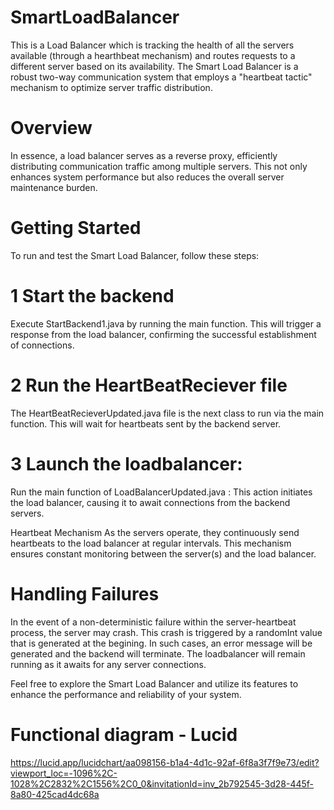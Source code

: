 # SmartLoadBalancer

This is a Load Balancer which is tracking the health of all the servers available (through a hearthbeat mechanism) and routes requests to a different server based on its availability.
The Smart Load Balancer is a robust two-way communication system that employs a "heartbeat tactic" mechanism to optimize server traffic distribution.

# Overview

In essence, a load balancer serves as a reverse proxy, efficiently distributing communication traffic among multiple servers. This not only enhances system performance but also reduces the overall server maintenance burden.

# Getting Started

To run and test the Smart Load Balancer, follow these steps:

# 1 Start the backend 
Execute StartBackend1.java by running the main function. This will trigger a response from the load balancer, confirming the successful establishment of connections.

# 2 Run the HeartBeatReciever file
The HeartBeatRecieverUpdated.java file is the next class to run via the main function. This will wait for heartbeats sent by the backend server.

# 3 Launch the loadbalancer:
Run the main function of LoadBalancerUpdated.java : This action initiates the load balancer, causing it to await connections from the backend servers.

Heartbeat Mechanism
As the servers operate, they continuously send heartbeats to the load balancer at regular intervals. This mechanism ensures constant monitoring between the server(s) and the load balancer.

# Handling Failures

In the event of a non-deterministic failure within the server-heartbeat process, the server may crash. This crash is triggered by a randomInt value that is generated at the begining. In such cases, an error message will be generated and the backend will terminate. The loadbalancer will remain running as it awaits for any server connections.

Feel free to explore the Smart Load Balancer and utilize its features to enhance the performance and reliability of your system.

# Functional diagram - Lucid

https://lucid.app/lucidchart/aa098156-b1a4-4d1c-92af-6f8a3f7f9e73/edit?viewport_loc=-1096%2C-1028%2C2832%2C1556%2C0_0&invitationId=inv_2b792545-3d28-445f-8a80-425cad4dc68a
